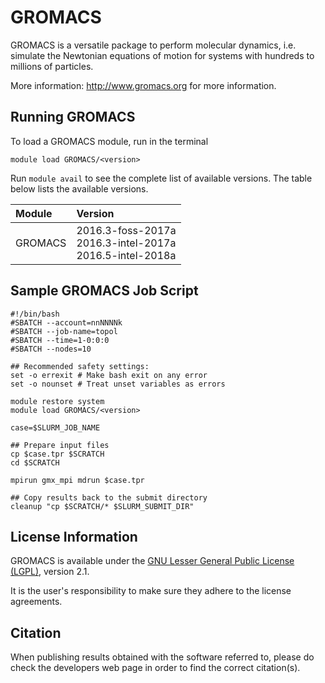 # GROMACS


GROMACS is a versatile package to perform molecular dynamics, i.e. simulate the Newtonian equations of motion for systems with hundreds to millions of particles.

More information: http://www.gromacs.org for more information.

## Running GROMACS

To load a GROMACS module, run in the terminal

    module load GROMACS/<version>


Run `module avail` to see the complete list of available versions. The table below lists the
available versions.

| Module     | Version     |
| :------------- | :------------- |
| GROMACS |2016.3-foss-2017a <br>2016.3-intel-2017a <br>2016.5-intel-2018a <br>|

## Sample GROMACS Job Script

```
#!/bin/bash
#SBATCH --account=nnNNNNk
#SBATCH --job-name=topol
#SBATCH --time=1-0:0:0
#SBATCH --nodes=10

## Recommended safety settings:
set -o errexit # Make bash exit on any error
set -o nounset # Treat unset variables as errors

module restore system
module load GROMACS/<version>

case=$SLURM_JOB_NAME

## Prepare input files
cp $case.tpr $SCRATCH
cd $SCRATCH

mpirun gmx_mpi mdrun $case.tpr

## Copy results back to the submit directory
cleanup "cp $SCRATCH/* $SLURM_SUBMIT_DIR"
```

## License Information

GROMACS is available under the [GNU Lesser General Public License (LGPL)](http://www.gnu.org/licenses/lgpl-2.1.html), version 2.1.

It is the user's responsibility to make sure they adhere to the license agreements.

## Citation

When publishing results obtained with the software referred to, please do check the developers web page in order to find the correct citation(s).
